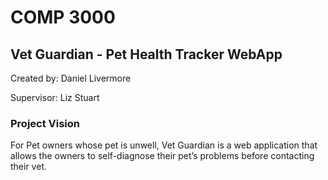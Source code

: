# COMP 3000
## Vet Guardian - Pet Health Tracker WebApp

Created by: Daniel Livermore 

Supervisor: Liz Stuart

### Project Vision
For Pet owners whose pet is unwell, Vet Guardian is a web application that allows the owners to self-diagnose their pet’s problems before contacting their vet.
